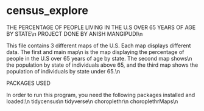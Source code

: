 # census_explore

THE PERCENTAGE OF PEOPLE LIVING IN THE U.S OVER 65 YEARS OF AGE BY STATE\n
PROJECT DONE BY ANISH MANGIPUDI\n

This file contains 3 different maps of the U.S. Each map displays different data. The first and main map\n 
is the map displaying the percentage of people in the U.S over 65 years of age by state. The second map shows\n
the population by state of individuals above 65, and the third map shows the population of individuals by state under 65.\n

PACKAGES USED

In order to run this program, you need the following packages installed and loaded:\n
tidycensus\n
tidyverse\n
choroplethr\n
choroplethrMaps\n
